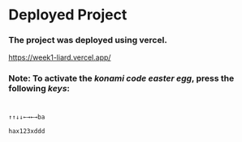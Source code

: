 # Deployed Project
### The project was deployed using vercel.

https://week1-liard.vercel.app/

### Note: To activate the _konami code easter egg_, press the following _keys_:
#
```
↑↑↓↓←→←→ba 
```
```
hax123xddd 
```
